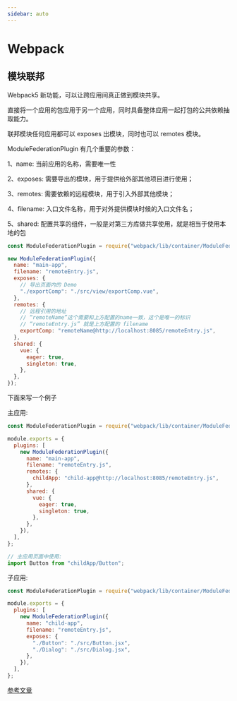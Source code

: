 ```yaml
---
sidebar: auto
---
```


# Webpack

## 模块联邦

Webpack5 新功能，可以让跨应用间真正做到模块共享。

直接将一个应用的包应用于另一个应用，同时具备整体应用一起打包的公共依赖抽取能力。

联邦模块任何应用都可以 exposes 出模块，同时也可以 remotes 模块。

ModuleFederationPlugin 有几个重要的参数：

1、name: 当前应用的名称，需要唯一性

2、exposes: 需要导出的模块，用于提供给外部其他项目进行使用；

3、remotes: 需要依赖的远程模块，用于引入外部其他模块；

4、filename: 入口文件名称，用于对外提供模块时候的入口文件名；

5、shared: 配置共享的组件，一般是对第三方库做共享使用，就是相当于使用本地的包

```js
const ModuleFederationPlugin = require("webpack/lib/container/ModuleFederationPlugin");

new ModuleFederationPlugin({
  name: "main-app",
  filename: "remoteEntry.js",
  exposes: {
    // 导出页面内的 Demo
    "./exportComp": "./src/view/exportComp.vue",
  },
  remotes: {
    // 远程引用的地址
    // “remoteName”这个需要和上方配置的name一致，这个是唯一的标识
    // “remoteEntry.js” 就是上方配置的 filename
    exportComp: "remoteName@http://localhost:8085/remoteEntry.js",
  },
  shared: {
    vue: {
      eager: true,
      singleton: true,
    },
  },
});
```

下面来写一个例子

主应用:

```js
const ModuleFederationPlugin = require("webpack/lib/container/ModuleFederationPlugin");

module.exports = {
  plugins: [
    new ModuleFederationPlugin({
      name: "main-app",
      filename: "remoteEntry.js",
      remotes: {
        childApp: "child-app@http://localhost:8085/remoteEntry.js",
      },
      shared: {
        vue: {
          eager: true,
          singleton: true,
        },
      },
    }),
  ],
};

// 主应用页面中使用:
import Button from "childApp/Button";
```

子应用:

```js
const ModuleFederationPlugin = require("webpack/lib/container/ModuleFederationPlugin");

module.exports = {
  plugins: [
    new ModuleFederationPlugin({
      name: "child-app",
      filename: "remoteEntry.js",
      exposes: {
        "./Button": "./src/Button.jsx",
        "./Dialog": "./src/Dialog.jsx",
      },
    }),
  ],
};
```

[参考文章](https://zhuanlan.zhihu.com/p/485148715)
